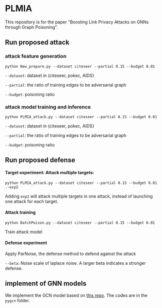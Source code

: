 # PLMIA
 
This repository is for the paper "Boosting Link Privacy Attacks on GNNs through Graph Poisoning".

## Run proposed attack
### attack feature generation

`python New_prepare.py --dataset citeseer --partial 0.15 --budget 0.01`

`--dataset`: dataset in {citeseer, pokec, AIDS}

`--partial`: the ratio of training edges to be adversarial graph

`--budget`: poisoning ratio

### attack model training and inference

`python PLMIA_attack.py --dataset citeseer --partial 0.15 --budget 0.01`

`--dataset`: dataset in {citeseer, pokec, AIDS}

`--partial`: the ratio of training edges to be adversarial graph

`--budget`: poisoning ratio

## Run proposed defense

#### Target experiment: Attack multiple targets:

`python PLMIA_attack.py --dataset citeseer --partial 0.15 --budget 0.01 --exp2`

Adding `exp2` will attack multiple targets in one attack, instead of launching one attack for each target.

#### Attack training

`python BatchPoison.py --dataset citeseer --partial 0.15 --budget 0.01`

Train attack model

#### Defense experiment

Apply ParNoise, the defense method to defend against the attack

`--beta`: Noise scale of laplace noise. A larger beta indicates a stronger defense.

## implement of GNN models
We implement the GCN model based on [this repo](https://github.com/tkipf/pygcn). The codes are in the `pygcn` folder.

